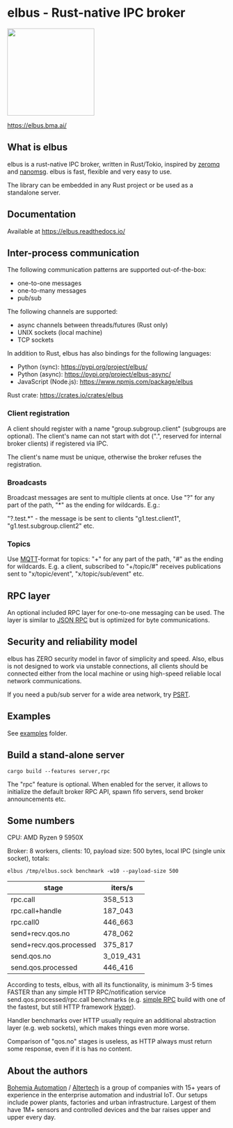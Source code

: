 # elbus - Rust-native IPC broker

<img src="https://raw.githubusercontent.com/alttch/elbus/main/docs/images/logo-dark.svg"
width="200" />

<https://elbus.bma.ai/>

## What is elbus

elbus is a rust-native IPC broker, written in Rust/Tokio, inspired by
[zeromq](https://zeromq.org) and [nanomsg](https://nanomsg.org). elbus is fast,
flexible and very easy to use.

The library can be embedded in any Rust project or be used as a standalone
server.

## Documentation

Available at <https://elbus.readthedocs.io/>

## Inter-process communication

The following communication patterns are supported out-of-the-box:

* one-to-one messages
* one-to-many messages
* pub/sub

The following channels are supported:

* async channels between threads/futures (Rust only)
* UNIX sockets (local machine)
* TCP sockets

In addition to Rust, elbus has also bindings for the following languages:

* Python (sync): <https://pypi.org/project/elbus/>
* Python (async): <https://pypi.org/project/elbus-async/>
* JavaScript (Node.js): <https://www.npmjs.com/package/elbus>

Rust crate: <https://crates.io/crates/elbus>

### Client registration

A client should register with a name "group.subgroup.client" (subgroups are
optional). The client's name can not start with dot (".", reserved for internal
broker clients) if registered via IPC.

The client's name must be unique, otherwise the broker refuses the
registration.

### Broadcasts

Broadcast messages are sent to multiple clients at once. Use "?" for any part
of the path, "\*" as the ending for wildcards. E.g.:

"?.test.\*" - the message is be sent to clients "g1.test.client1",
"g1.test.subgroup.client2" etc.

### Topics

Use [MQTT](https://mqtt.org)-format for topics: "+" for any part of the path,
"#" as the ending for wildcards. E.g. a client, subscribed to "+/topic/#"
receives publications sent to "x/topic/event", "x/topic/sub/event" etc.

## RPC layer

An optional included RPC layer for one-to-one messaging can be used. The layer
is similar to [JSON RPC](https://www.jsonrpc.org/) but is optimized for byte
communications.

## Security and reliability model

elbus has ZERO security model in favor of simplicity and speed. Also, elbus is
not designed to work via unstable connections, all clients should be connected
either from the local machine or using high-speed reliable local network
communications.

If you need a pub/sub server for a wide area network, try
[PSRT](https://github.com/alttch/psrt/).

## Examples

See [examples](https://github.com/alttch/elbus/tree/main/examples) folder.

## Build a stand-alone server

```
cargo build --features server,rpc
```

The "rpc" feature is optional. When enabled for the server, it allows to
initialize the default broker RPC API, spawn fifo servers, send broker
announcements etc.

## Some numbers

CPU: AMD Ryzen 9 5950X

Broker: 8 workers, clients: 10, payload size: 500 bytes, local IPC (single unix
socket), totals:

```shell
elbus /tmp/elbus.sock benchmark -w10 --payload-size 500
```

| stage                    | iters/s     |
|--------------------------|-------------|
| rpc.call                 | 358\_513    |
| rpc.call+handle          | 187\_043    |
| rpc.call0                | 446\_663    |
| send+recv.qos.no         | 478\_062    |
| send+recv.qos.processed  | 375\_817    |
| send.qos.no              | 3\_019\_431 |
| send.qos.processed       | 446\_416    |

According to tests, elbus, with all its functionality, is minimum 3-5 times
FASTER than any simple HTTP RPC/notification service
send.qos.processed/rpc.call benchmarks (e.g. [simple
RPC](https://gist.github.com/divi255/e166673c5bc8cb833456a0acf6d951bf) build
with one of the fastest, but still HTTP framework [Hyper](https://hyper.rs)).

Handler benchmarks over HTTP usually require an additional abstraction layer
(e.g. web sockets), which makes things even more worse.

Comparison of "qos.no" stages is useless, as HTTP always must return some
response, even if it is has no content.

## About the authors

[Bohemia Automation](https://www.bohemia-automation.com) /
[Altertech](https://www.altertech.com) is a group of companies with 15+ years
of experience in the enterprise automation and industrial IoT. Our setups
include power plants, factories and urban infrastructure. Largest of them have
1M+ sensors and controlled devices and the bar raises upper and upper every
day.
